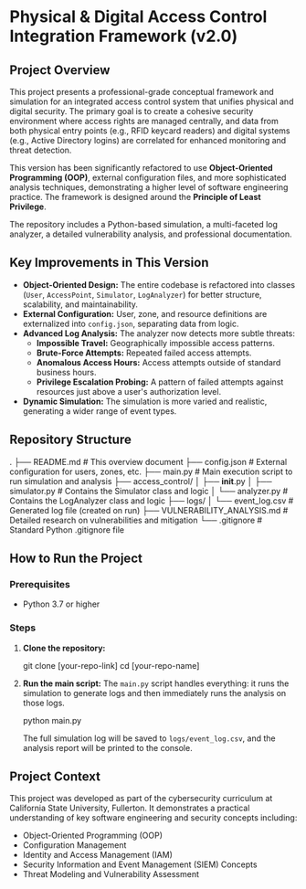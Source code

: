 # Physical & Digital Access Control Integration Framework (v2.0)

## Project Overview

This project presents a professional-grade conceptual framework and simulation for an integrated access control system that unifies physical and digital security. The primary goal is to create a cohesive security environment where access rights are managed centrally, and data from both physical entry points (e.g., RFID keycard readers) and digital systems (e.g., Active Directory logins) are correlated for enhanced monitoring and threat detection.

This version has been significantly refactored to use **Object-Oriented Programming (OOP)**, external configuration files, and more sophisticated analysis techniques, demonstrating a higher level of software engineering practice. The framework is designed around the **Principle of Least Privilege**.

The repository includes a Python-based simulation, a multi-faceted log analyzer, a detailed vulnerability analysis, and professional documentation.

## Key Improvements in This Version

* **Object-Oriented Design:** The entire codebase is refactored into classes (`User`, `AccessPoint`, `Simulator`, `LogAnalyzer`) for better structure, scalability, and maintainability.
* **External Configuration:** User, zone, and resource definitions are externalized into `config.json`, separating data from logic.
* **Advanced Log Analysis:** The analyzer now detects more subtle threats:
    * **Impossible Travel:** Geographically impossible access patterns.
    * **Brute-Force Attempts:** Repeated failed access attempts.
    * **Anomalous Access Hours:** Access attempts outside of standard business hours.
    * **Privilege Escalation Probing:** A pattern of failed attempts against resources just above a user's authorization level.
* **Dynamic Simulation:** The simulation is more varied and realistic, generating a wider range of event types.

## Repository Structure

.
├── README.md                   # This overview document
├── config.json                 # External configuration for users, zones, etc.
├── main.py                     # Main execution script to run simulation and analysis
├── access_control/
│   ├── __init__.py
│   ├── simulator.py            # Contains the Simulator class and logic
│   └── analyzer.py             # Contains the LogAnalyzer class and logic
├── logs/
│   └── event_log.csv           # Generated log file (created on run)
├── VULNERABILITY_ANALYSIS.md   # Detailed research on vulnerabilities and mitigation
└── .gitignore                  # Standard Python .gitignore file

## How to Run the Project

### Prerequisites

* Python 3.7 or higher

### Steps

1.  **Clone the repository:**

    git clone [your-repo-link]
    cd [your-repo-name]


2.  **Run the main script:**
    The `main.py` script handles everything: it runs the simulation to generate logs and then immediately runs the analysis on those logs.

    python main.py

    The full simulation log will be saved to `logs/event_log.csv`, and the analysis report will be printed to the console.

## Project Context

This project was developed as part of the cybersecurity curriculum at California State University, Fullerton. It demonstrates a practical understanding of key software engineering and security concepts including:
* Object-Oriented Programming (OOP)
* Configuration Management
* Identity and Access Management (IAM)
* Security Information and Event Management (SIEM) Concepts
* Threat Modeling and Vulnerability Assessment
